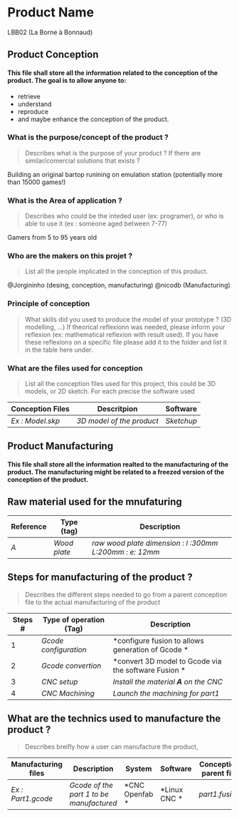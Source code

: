 # Product Name
LBB02 (La Borne à Bonnaud)

## Product Conception

#### This file shall store all the information related to the conception of the product. The goal is to allow anyone to:
- retrieve
- understand
- reproduce 
- and maybe enhance the conception of the product.


### What is the purpose/concept of the product ?
> Describes what is the purpose of your product ? If there are similar/comercial solutions that exists ? 

Building an original bartop runining on emulation station (potentially more than 15000 games!)

### What is the Area of application ?
> Describes who could be the inteded user (ex: programer), or who is able to use it (ex : someone aged between 7-77)

Gamers from 5 to 95 years old

### Who are the makers on this projet ?
> List all the people implicated in the conception of this product.

@Jorgininho (desing, conception, manufacturing)
@nicodb (Manufacturing)

### Principle of conception
> What skills did you used to produce the model of your prototype ? (3D modelling, ...) If theorical reflexionn was needed, please inform your reflexion (ex: mathematical reflexion with result used). If you have these reflexions on a specific file please add it to the folder and list it in the table here under.


### What are the files used for conception
> List all the conception files used for this project, this could be 3D models, or 2D sketch. For each precise the software used

Conception Files | Descritpion | Software
-----------------|-------------|---------
*Ex : Model.skp* | *3D model of the product* | *Sketchup*

## Product Manufacturing

#### This file shall store all the information realted to the manufacturing of the product. The manufacturing might be related to a freezed version of the conception of the product.

## Raw material used for the mnufaturing
Reference | Type (tag) | Description
----------|------------|------------
*A* | *Wood plate*| *raw wood plate dimension : l :300mm L:200mm : e: 12mm*

## Steps for manufacturing of the product ?
> Describes the different steps needed to go from a parent conception file to the actual manufacturing of the product

Steps # | Type of operation (Tag) |  Description 
--------|-------------------------|-------------
1 | *Gcode configuration* | *configure fusion to allows generation of Gcode *
2 | *Gcode convertion* | *convert 3D model to Gcode via the software Fusion *
3 | *CNC setup* | *Install the material **A** on the CNC*
4 | *CNC Machining* | *Launch the machining for part1*

## What are the technics used to manufacture the product ? 
> Describes breifly how a user can manufacture the product, 

 Manufacturing files	| Description	| System	| Software	| Conception parent file	| Material
 ---------------------|-------------|---------|-----------|-------------------------|---------
*Ex : Part1.gcode*	|*Gcode of the part 1 to be manufactured*	| *CNC Openfab	* | *Linux CNC	* | *part1.fusion* | 	*Wood*
